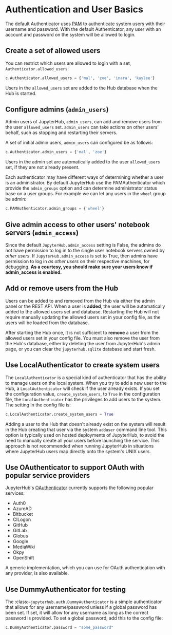# Authentication and User Basics

The default Authenticator uses [PAM][] to authenticate system users with
their username and password. With the default Authenticator, any user
with an account and password on the system will be allowed to login.

## Create a set of allowed users

You can restrict which users are allowed to login with a set,
`Authenticator.allowed_users`:

```python
c.Authenticator.allowed_users = {'mal', 'zoe', 'inara', 'kaylee'}
```

Users in the `allowed_users` set are added to the Hub database when the Hub is
started.

## Configure admins (`admin_users`)

Admin users of JupyterHub, `admin_users`, can add and remove users from
the user `allowed_users` set. `admin_users` can take actions on other users'
behalf, such as stopping and restarting their servers.

A set of initial admin users, `admin_users` can configured be as follows:

```python
c.Authenticator.admin_users = {'mal', 'zoe'}
```

Users in the admin set are automatically added to the user `allowed_users` set,
if they are not already present.

Each authenticator may have different ways of determining whether a user is an
administrator. By default JupyterHub use the PAMAuthenticator which provide the
`admin_groups` option and can determine administrator status base on a user
groups. For example we can let any users in the `wheel` group be admin:

```python
c.PAMAuthenticator.admin_groups = {'wheel'}
```

## Give admin access to other users' notebook servers (`admin_access`)

Since the default `JupyterHub.admin_access` setting is False, the admins
do not have permission to log in to the single user notebook servers
owned by _other users_. If `JupyterHub.admin_access` is set to True,
then admins have permission to log in _as other users_ on their
respective machines, for debugging. **As a courtesy, you should make
sure your users know if admin_access is enabled.**

## Add or remove users from the Hub

Users can be added to and removed from the Hub via either the admin
panel or the REST API. When a user is **added**, the user will be
automatically added to the allowed users set and database. Restarting the Hub
will not require manually updating the allowed users set in your config file,
as the users will be loaded from the database.

After starting the Hub once, it is not sufficient to **remove** a user
from the allowed users set in your config file. You must also remove the user
from the Hub's database, either by deleting the user from JupyterHub's
admin page, or you can clear the `jupyterhub.sqlite` database and start
fresh.

## Use LocalAuthenticator to create system users

The `LocalAuthenticator` is a special kind of authenticator that has
the ability to manage users on the local system. When you try to add a
new user to the Hub, a `LocalAuthenticator` will check if the user
already exists. If you set the configuration value, `create_system_users`,
to `True` in the configuration file, the `LocalAuthenticator` has
the privileges to add users to the system. The setting in the config
file is:

```python
c.LocalAuthenticator.create_system_users = True
```

Adding a user to the Hub that doesn't already exist on the system will
result in the Hub creating that user via the system `adduser` command
line tool. This option is typically used on hosted deployments of
JupyterHub, to avoid the need to manually create all your users before
launching the service. This approach is not recommended when running
JupyterHub in situations where JupyterHub users map directly onto the
system's UNIX users.

## Use OAuthenticator to support OAuth with popular service providers

JupyterHub's [OAuthenticator][] currently supports the following
popular services:

- Auth0
- AzureAD
- Bitbucket
- CILogon
- GitHub
- GitLab
- Globus
- Google
- MediaWiki
- Okpy
- OpenShift

A generic implementation, which you can use for OAuth authentication
with any provider, is also available.

## Use DummyAuthenticator for testing

The :class:`~jupyterhub.auth.DummyAuthenticator` is a simple authenticator that
allows for any username/password unless if a global password has been set. If
set, it will allow for any username as long as the correct password is provided.
To set a global password, add this to the config file:

```python
c.DummyAuthenticator.password = "some_password"
```

[pam]: https://en.wikipedia.org/wiki/Pluggable_authentication_module
[oauthenticator]: https://github.com/jupyterhub/oauthenticator
